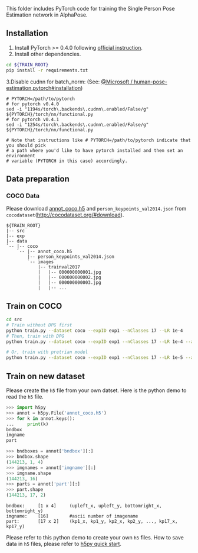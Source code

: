 This folder includes PyTorch code for training the Single Person Pose Estimation network in AlphaPose.

## Installation
1. Install PyTorch >= 0.4.0 following [official instruction](https://pytorch.org/get-started/locally/).
2. Install other dependencies.
``` bash
cd ${TRAIN_ROOT}
pip install -r requirements.txt
```
3.Disable cudnn for batch_norm: (See: [@Microsoft / human-pose-estimation.pytorch#installation](https://github.com/Microsoft/human-pose-estimation.pytorch#installation))
```
# PYTORCH=/path/to/pytorch
# for pytorch v0.4.0
sed -i "1194s/torch\.backends\.cudnn\.enabled/False/g" ${PYTORCH}/torch/nn/functional.py
# for pytorch v0.4.1
sed -i "1254s/torch\.backends\.cudnn\.enabled/False/g" ${PYTORCH}/torch/nn/functional.py

# Note that instructions like # PYTORCH=/path/to/pytorch indicate that you should pick 
# a path where you'd like to have pytorch installed and then set an environment
# variable (PYTORCH in this case) accordingly.
```
## Data preparation

### COCO Data
Please download [annot_coco.h5](https://drive.google.com/open?id=1OviCQgzKO2t0gh4Me0MXfi6xgXyTWC5T) and `person_keypoints_val2014.json` from `cocodataset`(http://cocodataset.org/#download).
```
${TRAIN_ROOT}
|-- src
|-- exp
|-- data
`-- |-- coco
    `-- |-- annot_coco.h5
        |-- person_keypoints_val2014.json
        `-- images
            |-- trainval2017
            |   |-- 000000000001.jpg
            |   |-- 000000000002.jpg
            |   |-- 000000000003.jpg
            |   |-- ... 
```

## Train on COCO
``` bash
cd src
# Train without DPG first
python train.py --dataset coco --expID exp1 --nClasses 17 --LR 1e-4
# Then, train with DPG
python train.py --dataset coco --expID exp1 --nClasses 17 --LR 1e-4 --addDPG

# Or, train with pretrian model
python train.py --dataset coco --expID exp1 --nClasses 17 --LR 1e-5 --addDPG --loadModel #{MODEL_DIR}
```

## Train on new dataset
Please create the `h5` file from your own datset. Here is the python demo to read the `h5` file.
``` python
>>> import h5py
>>> annot = h5py.File('annot_coco.h5')
>>> for k in annot.keys():
...     print(k)
bndbox
imgname
part

>>> bndboxes = annot['bndbox'][:]
>>> bndbox.shape
(144213, 1, 4)
>>> imgnames = annot['imgname'][:]
>>> imgname.shape
(144213, 16)
>>> parts = annot['part'][:]
>>> part.shape
(144213, 17, 2)
```
```
bndbox:     [1 x 4]     (upleft_x, upleft_y, bottomright_x, bottomright_y)
imgname:    [16]        #ascii number of imagename
part:       [17 x 2]    (kp1_x, kp1_y, kp2_x, kp2_y, ..., kp17_x, kp17_y)
```

Please refer to this python demo to create your own `h5` files. How to save data in `h5` files, please refer to [h5py quick start](http://docs.h5py.org/en/stable/quick.html#quick).
